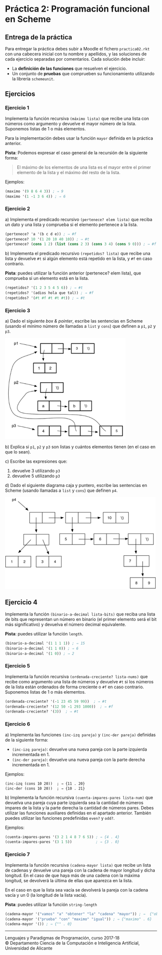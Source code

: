 
# Práctica 2: Programación funcional en Scheme

## Entrega de la práctica

Para entregar la práctica debes subir a Moodle el fichero
`practica02.rkt` con una cabecera inicial con tu nombre y apellidos, y
las soluciones de cada ejercicio separadas por comentarios. Cada
solución debe incluir:

- La **definición de las funciones** que resuelven el ejercicio.
- Un conjunto de **pruebas** que comprueben su funcionamiento
  utilizando la librería `schemeunit`. 

## Ejercicios


### Ejercicio 1 ###

Implementa la función recursiva `(máximo lista)` que recibe una lista
con números como argumento y devuelve el mayor número de la
lista. Suponemos listas de 1 o más elementos.

Para la implementación debes usar la función `mayor` definida en la
práctica anterior.

**Pista**: Podemos expresar el caso general de la recursión de la
siguiente forma:

> El máximo de los elementos de una lista es el mayor entre
> el primer elemento de la lista y el máximo del resto de la lista.

Ejemplos:

```scheme
(maximo '(9 8 6 4 3)) ; ⇒ 9
(maximo '(1 -1 3 6 4)) ; ⇒ 6
```


### Ejercicio 2 ###

a) Implementa el predicado recursivo `(pertenece? elem lista)` que
reciba un dato y una lista y comprueba si el elemento pertenece a
la lista.

```scheme
(pertenece? 'a '(b c d e)) ; ⇒ #f
(pertenece? 10 '(1 20 10 40 10)) ; ⇒ #t
(pertenece? (cons 1 2) (list (cons 2 3) (cons 3 4) (cons 9 0))) ; ⇒ #f
```

b) Implementa el predicado recursivo `(repetidos? lista)` que recibe una lista y
devuelve `#t` si algún elemento está repetido en la lista, y `#f` en
caso contrario.

**Pista**: puedes utilizar la función anterior
(pertenece? elem lista), que comprueba si un elemento está en la lista.

```scheme
(repetidos? '(1 2 3 5 4 5 6)) ; ⇒ #t
(repetidos? '(adios hola que tal)) ; ⇒ #f
(repetidos? '(#t #f #t #t #t)) ; ⇒ #t
```


### Ejercicio 3 ###

a) Dado el siguiente _box & pointer_, escribe las sentencias en Scheme
(usando el mínimo número de llamadas a `list` y `cons`) que definen a `p1`, `p2` y `p3`.

<img src="imagenes/box-and-pointer.png" width="400px"/>

b) Explica si `p1`, `p2` y `p3` son listas y cuántos elementos tienen
(en el caso en que lo sean).

c) Escribe las expresiones que:

   1. devuelve 3 utilizando `p3`
   2. devuelve 5 utilizando `p3` 

d) Dado el siguiente diagrama caja y puntero, escribe las sentencias en
Scheme (usando llamadas a `list` y `cons`) que definen `p4`.

<img src="imagenes/box-and-pointer2.png" width="500px"/>

## Ejercicio 4 ##

Implementa la función `(binario-a-decimal lista-bits)` que reciba una lista de bits que representan
un número en binario (el primer elemento será el bit más significativo) y devuelva el número decimal
equivalente. 

**Pista**: puedes utilizar la función `length`.

```scheme
(binario-a-decimal '(1 1 1 1)) ; ⇒ 15
(binario-a-decimal '(1 1 0)) ; ⇒ 6
(binario-a-decimal '(1 0)) ; ⇒ 2
```

### Ejercicio 5 ###

Implementa la función recursiva `(ordenada-creciente? lista-nums)`
que recibe como argumento una lista de números y devuelve `#t` si los
números de la lista están ordenados de forma creciente o `#f` en
caso contrario. Suponemos listas de 1 o más elementos.

```scheme
(ordenada-creciente? '(-1 23 45 59 99))  ; ⇒ #t
(ordenada-creciente? '(12 50 -1 293 1000))  ; ⇒ #f
(ordenada-creciente? '(3))  ; ⇒ #t
```


### Ejercicio 6 ###

a) Implementa las funciones `(inc-izq pareja)` y `(inc-der pareja)`
definidas de la siguiente forma:

- `(inc-izq pareja)`: devuelve una nueva pareja con la parte izquierda
  incrementada en 1.
- `(inc-der pareja)`: devuelve una nueva pareja con la parte derecha
  incrementada en 1.

Ejemplos:
```
(inc-izq (cons 10 20))  ; ⇒ {11 . 20}
(inc-der (cons 10 20))  ; ⇒ {10 . 21}
```

b) Implementa la función recursiva `(cuenta-impares-pares lista-num)`
que devuelva una pareja cuya parte izquierda sea la cantidad de
números impares de la lista y la parte derecha la cantidad de números
pares. Debes utilizar las funciones auxiliares definidas en el
apartado anterior. También puedes utilizar las funciones predefinidas
`even?` y `odd?`.

Ejemplos:

```scheme
(cuenta-impares-pares '(3 2 1 4 8 7 6 5)) ; ⇒ {4 . 4}
(cuenta-impares-pares '(3 1 5))           ; ⇒ {3 . 0}
```

### Ejercicio 7 ###

Implementa la función recursiva `(cadena-mayor lista)` que recibe un
lista de cadenas y devuelve una pareja con la cadena de mayor longitud
y dicha longitud.  En el caso de que haya más de una cadena con la
máxima longitud, se devolverá la última de ellas que aparezca en la
lista.

En el caso en que la lista sea vacía se devolverá la pareja con la
cadena vacía y un 0 (la longitud de la lista vacía).

**Pista**: puedes utilizar la función `string-length`

```scheme
(cadena-mayor '("vamos" "a" "obtener" "la" "cadena" "mayor")) ; ⇒  {"obtener" . 7}
(cadena-mayor '("prueba" "con" "maximo" "igual")) ; ⇒ {"maximo" . 6} 
(cadena-mayor '()) ; ⇒ {"" . 0} 
```


----

Lenguajes y Paradigmas de Programación, curso 2017-18  
© Departamento Ciencia de la Computación e Inteligencia Artificial, Universidad de Alicante
